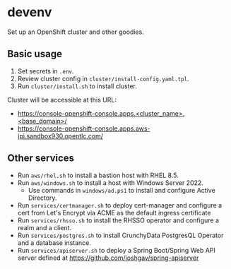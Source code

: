 # devenv

Set up an OpenShift cluster and other goodies.

## Basic usage

1. Set secrets in `.env`.
1. Review cluster config in `cluster/install-config.yaml.tpl`.
1. Run `cluster/install.sh` to install cluster.

Cluster will be accessible at this URL:

- https://console-openshift-console.apps.<cluster_name>.<base_domain>/
- https://console-openshift-console.apps.aws-ipi.sandbox930.opentlc.com/

## Other services

- Run `aws/rhel.sh` to install a bastion host with RHEL 8.5.
- Run `aws/windows.sh` to install a host with Windows Server 2022.
    - Use commands in `windows/ad.ps1` to install and configure Active Directory.
- Run `services/certmanager.sh` to deploy cert-manager and configure a cert from Let's Encrypt via ACME as the default ingress certificate
- Run `services/rhsso.sh` to install the RHSSO operator and configure a realm and a client.
- Run `services/postgres.sh` to install CrunchyData PostgresQL Operator and a database instance.
- Run `services/apiserver.sh` to deploy a Spring Boot/Spring Web API server defined at https://github.com/joshgav/spring-apiserver
